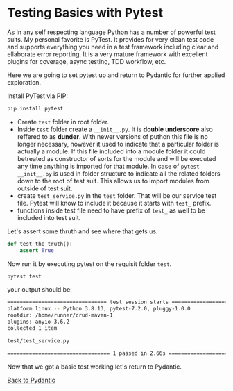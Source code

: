 # Testing Basics with Pytest
As in any self respecting language Python has a number of powerful test suits. My personal favorite is PyTest. It provides for very clean test code and supports everything you need in a test framework including clear and ellaborate error reporting. It is a very mature framework with excellent plugins for coverage, async testing, TDD workflow, etc.

Here we are going to set pytest up and return to Pydantic for further applied exploration.

Install PyTest via PIP:
```bash
pip install pytest
```

* Create `test` folder in root folder.
* Inside `test` folder create a `__init__.py`. It is **double underscore** also reffered to as **dunder**. With newer versions of puthon this file is no longer necessary, however it used to indicate that a particular folder is actually a module. If this file included into a module folder it could betreated as constructor of sorts for the module and will be executed any time anything is imported for that module. In case of `pytest` `__init__.py` is used in folder structure to indicate all the related folders down to the root of test suit. This allows us to import modules from outside of test suit.
* create `test_service.py` in the `test` folder. That will be our service test file. Pytest will know to include it because it starts with `test_` prefix.
* functions inside test file need to have prefix of `test_` as well to be included into test suit.

Let's assert some thruth and see where that gets us.

```python
def test_the_truth():
    assert True
```

Now run it by executing pytest on the requisit folder `test`.
```bash
pytest test
```
your output should be:
```bash
================================ test session starts =================================
platform linux -- Python 3.8.13, pytest-7.2.0, pluggy-1.0.0
rootdir: /home/runner/crud-maven-1
plugins: anyio-3.6.2
collected 1 item                                                                     

test/test_service.py .                                                         [100%]

================================= 1 passed in 2.66s ==================================
```
Now that we got a basic test working let's return to Pydantic.


[Back to Pydantic](../pydantic/pydantic.md)